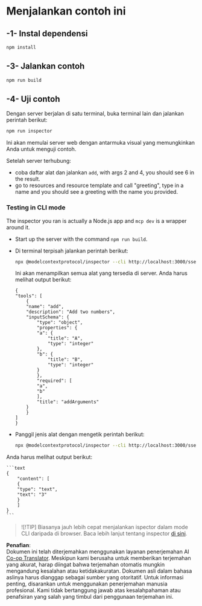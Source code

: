 <!--
CO_OP_TRANSLATOR_METADATA:
{
  "original_hash": "7fab17bf59e2eb82a5aeef03ad977d31",
  "translation_date": "2025-05-17T12:11:39+00:00",
  "source_file": "03-GettingStarted/05-sse-server/solution/typescript/README.md",
  "language_code": "id"
}
-->
# Menjalankan contoh ini

## -1- Instal dependensi

```bash
npm install
```

## -3- Jalankan contoh

```bash
npm run build
```

## -4- Uji contoh

Dengan server berjalan di satu terminal, buka terminal lain dan jalankan perintah berikut:

```bash
npm run inspector
```

Ini akan memulai server web dengan antarmuka visual yang memungkinkan Anda untuk menguji contoh.

Setelah server terhubung:

- coba daftar alat dan jalankan `add`, with args 2 and 4, you should see 6 in the result.
- go to resources and resource template and call "greeting", type in a name and you should see a greeting with the name you provided.

### Testing in CLI mode

The inspector you ran is actually a Node.js app and `mcp dev` is a wrapper around it. 

- Start up the server with the command `npm run build`.

- Di terminal terpisah jalankan perintah berikut:

    ```bash
    npx @modelcontextprotocol/inspector --cli http://localhost:3000/sse --method tools/list
    ```

    Ini akan menampilkan semua alat yang tersedia di server. Anda harus melihat output berikut:

    ```text
    {
    "tools": [
        {
        "name": "add",
        "description": "Add two numbers",
        "inputSchema": {
            "type": "object",
            "properties": {
            "a": {
                "title": "A",
                "type": "integer"
            },
            "b": {
                "title": "B",
                "type": "integer"
            }
            },
            "required": [
            "a",
            "b"
            ],
            "title": "addArguments"
        }
        }
    ]
    }
    ```

- Panggil jenis alat dengan mengetik perintah berikut:

    ```bash
    npx @modelcontextprotocol/inspector --cli http://localhost:3000/sse --method tools/call --tool-name add --tool-arg a=1 --tool-arg b=2
    ```

Anda harus melihat output berikut:

    ```text
    {
        "content": [
        {
        "type": "text",
        "text": "3"
        }
        ]
    }
    ```

> ![!TIP]
> Biasanya jauh lebih cepat menjalankan ispector dalam mode CLI daripada di browser.
> Baca lebih lanjut tentang inspector [di sini](https://github.com/modelcontextprotocol/inspector).

**Penafian**:  
Dokumen ini telah diterjemahkan menggunakan layanan penerjemahan AI [Co-op Translator](https://github.com/Azure/co-op-translator). Meskipun kami berusaha untuk memberikan terjemahan yang akurat, harap diingat bahwa terjemahan otomatis mungkin mengandung kesalahan atau ketidakakuratan. Dokumen asli dalam bahasa aslinya harus dianggap sebagai sumber yang otoritatif. Untuk informasi penting, disarankan untuk menggunakan penerjemahan manusia profesional. Kami tidak bertanggung jawab atas kesalahpahaman atau penafsiran yang salah yang timbul dari penggunaan terjemahan ini.
